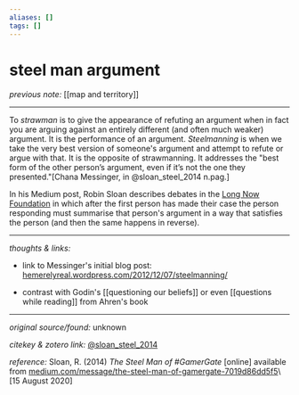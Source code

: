 ```yaml
---
aliases: []
tags: []
---
```


# steel man argument

_previous note:_ [[map and territory]]

---

To _strawman_ is to give the appearance of refuting an argument when in fact you are arguing against an entirely different (and often much weaker)  argument. It is the performance of an argument. _Steelmanning_ is when we take the very best version of someone's argument and attempt to refute or argue with that. It is the opposite of strawmanning. It addresses the "best form of the other person’s argument, even if it’s not the one they presented."[Chana Messinger, in @sloan_steel_2014 n.pag.] 

In his Medium post, Robin Sloan describes debates in the [Long Now Foundation](https://longnow.org/) in which after the first person has made their case the person responding must summarise that person's argument in a way that satisfies the person (and then the same happens in reverse).

---

_thoughts & links:_

- link to Messinger's initial blog post: [hemerelyreal.wordpress.com/2012/12/07/steelmanning/](https://themerelyreal.wordpress.com/2012/12/07/steelmanning/)

- contrast with Godin's [[questioning our beliefs]] or even [[questions while reading]] from Ahren's book

---

_original source/found:_ unknown

_citekey & zotero link:_ [@sloan_steel_2014](zotero://select/items/1_A2MJJX47)

_reference:_ Sloan, R. (2014) _The Steel Man of \#GamerGate_ \[online\] available from [medium.com/message/the-steel-man-of-gamergate-7019d86dd5f5](https://medium.com/message/the-steel-man-of-gamergate-7019d86dd5f5)\ \[15 August 2020\]


